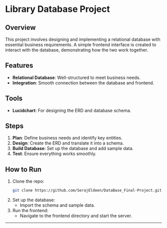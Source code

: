 # Library Database Project

## Overview
This project involves designing and implementing a relational database with essential business requirements. A simple frontend interface is created to interact with the database, demonstrating how the two work together.

## Features
- **Relational Database**: Well-structured to meet business needs.
- **Integration**: Smooth connection between the database and frontend.

## Tools
- **Lucidchart**: For designing the ERD and database schema.

## Steps
1. **Plan**: Define business needs and identify key entities.
2. **Design**: Create the ERD and translate it into a schema.
3. **Build Database**: Set up the database and add sample data.
4. **Test**: Ensure everything works smoothly.

## How to Run
1. Clone the repo:
   ```bash
   git clone https://github.com/SerajEldeen/DataBase_Final-Project.git
   ```
2. Set up the database:
   - Import the schema and sample data.
3. Run the frontend:
   - Navigate to the frontend directory and start the server.

---

